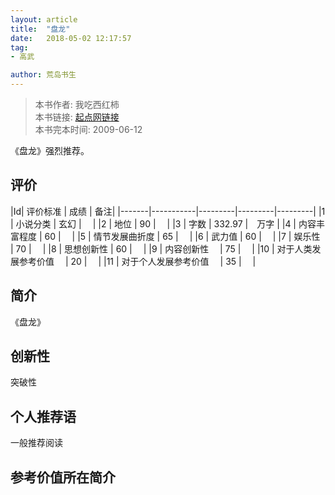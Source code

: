 ```yaml
---
layout: article
title:  "盘龙"
date:   2018-05-02 12:17:57
tag:
- 高武

author: 荒岛书生
---
```


> 本书作者:  我吃西红柿  
> 本书链接:  [起点网链接](https://book.qidian.com/info/1017141)  
> 本书完本时间: 2009-06-12

《盘龙》强烈推荐。
<!---more--->


## 评价

|Id| 评价标准   |  成绩 | 备注|
|-------|-----------|---------|---------|---------|
|1 | 小说分类        | 玄幻  |　 |
|2 | 地位            | 90  |　 |
|3 | 字数            | 332.97  |　万字 |
|4 | 内容丰富程度     | 60  |　 |
|5 | 情节发展曲折度    | 65  |　 |
|6 | 武力值          | 60  |　 |
|7 | 娱乐性           | 70  |　 |
|8 | 思想创新性       | 60  |　 |
|9 | 内容创新性　      | 75  |　 |
|10 | 对于人类发展参考价值　        | 20  |　 |
|11 | 对于个人发展参考价值　        | 35  |　 |

## 简介
《盘龙》


## 创新性
突破性

## 个人推荐语
一般推荐阅读

## 参考价值所在简介

